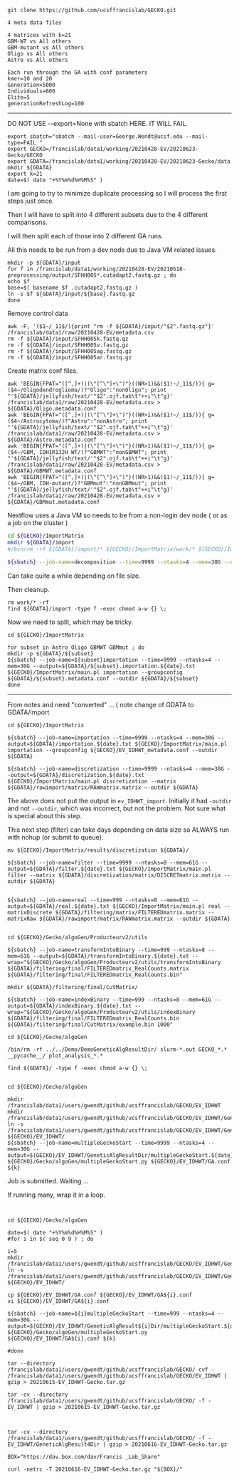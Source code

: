

```
git clone https://github.com/ucsffrancislab/GECKO.git

4 meta data files

4 matrices with k=21
GBM-WT vs All others
GBM-mutant vs All others
Oligo vs All others
Astro vs All others

Each run through the GA with conf parameters
kmer=10 and 20
Generation=5000
Individuals=600
Elite=5
generationRefreshLog=100
```

---

DO NOT USE --export=None with sbatch HERE. IT WILL FAIL.

```
export sbatch="sbatch --mail-user=George.Wendt@ucsf.edu --mail-type=FAIL "
export GECKO=/francislab/data1/working/20210428-EV/20210623-Gecko/GECKO
export GDATA=/francislab/data1/working/20210428-EV/20210623-Gecko/data
mkdir ${GDATA}
export k=21
date=$( date "+%Y%m%d%H%M%S" )
```

I am going to try to minimize duplicate processing so I will process the first steps just once.

Then I will have to split into 4 different subsets due to the 4 different comparisons.

I will then split each of those into 2 different GA runs.

All this needs to be run from a dev node due to Java VM related issues.



```
mkdir -p ${GDATA}/input
for f in /francislab/data1/working/20210428-EV/20210518-preprocessing/output/SFHH005*.cutadapt2.fastq.gz ; do
echo $f
base=$( basename $f .cutadapt2.fastq.gz )
ln -s $f ${GDATA}/input/${base}.fastq.gz
done
```

Remove control data

```
awk -F, '($1~/_11$/){print "rm -f ${GDATA}/input/"$2".fastq.gz"}' /francislab/data1/raw/20210428-EV/metadata.csv
rm -f ${GDATA}/input/SFHH005k.fastq.gz
rm -f ${GDATA}/input/SFHH005v.fastq.gz
rm -f ${GDATA}/input/SFHH005ag.fastq.gz
rm -f ${GDATA}/input/SFHH005ar.fastq.gz
```

Create matrix conf files.

```
awk 'BEGIN{FPAT="([^,]+)|(\"[^\"]+\")"}((NR>1)&&($1!~/_11$/)){ g=($4~/Oligodendroglioma/)?"Oligo":"nonOligo"; print "'${GDATA}/jellyfish/text/'"$2".ojf.tab\t"++i"\t"g}' /francislab/data1/raw/20210428-EV/metadata.csv > ${GDATA}/Oligo.metadata.conf
awk 'BEGIN{FPAT="([^,]+)|(\"[^\"]+\")"}((NR>1)&&($1!~/_11$/)){ g=($4~/Astrocytoma/)?"Astro":"nonAstro"; print "'${GDATA}/jellyfish/text/'"$2".ojf.tab\t"++i"\t"g}' /francislab/data1/raw/20210428-EV/metadata.csv > ${GDATA}/Astro.metadata.conf
awk 'BEGIN{FPAT="([^,]+)|(\"[^\"]+\")"}((NR>1)&&($1!~/_11$/)){ g=($4~/GBM, IDH1R132H WT/)?"GBMWT":"nonGBMWT"; print "'${GDATA}/jellyfish/text/'"$2".ojf.tab\t"++i"\t"g}' /francislab/data1/raw/20210428-EV/metadata.csv > ${GDATA}/GBMWT.metadata.conf
awk 'BEGIN{FPAT="([^,]+)|(\"[^\"]+\")"}((NR>1)&&($1!~/_11$/)){ g=($4~/GBM, IDH-mutant/)?"GBMmut":"nonGBMmut"; print "'${GDATA}/jellyfish/text/'"$2".ojf.tab\t"++i"\t"g}' /francislab/data1/raw/20210428-EV/metadata.csv > ${GDATA}/GBMmut.metadata.conf
```

Nextflow uses a Java VM so needs to be from a non-login dev node ( or as a job on the cluster )

```BASH
cd ${GECKO}/ImportMatrix
mkdir ${GDATA}/import
#/bin/rm -rf ${GDATA}/import/* ${GECKO}/ImportMatrix/work/* ${GECKO}/ImportMatrix/results/*

${sbatch} --job-name=decomposition --time=9999 --ntasks=4 --mem=30G --output=${GDATA}/decomposition.${date}.txt ${GECKO}/ImportMatrix/main.pl decomposition --singleEnd --outdir ${GDATA}/import --reads \'${GDATA}/input/\*.fastq.gz\' --kmersize ${k}
```




Can take quite a while depending on file size. 

Then cleanup.


















```
rm work/* -rf
find ${GDATA}/import -type f -exec chmod a-w {} \;
```




Now we need to split, which may be tricky.

```
cd ${GECKO}/ImportMatrix

for subset in Astro Oligo GBMWT GBMmut ; do
mkdir -p ${GDATA}/${subset}
${sbatch} --job-name=${subset}importation --time=9999 --ntasks=4 --mem=30G --output=${GDATA}/${subset}.importation.${date}.txt ${GECKO}/ImportMatrix/main.pl importation --groupconfig ${GDATA}/${subset}.metadata.conf --outdir ${GDATA}/${subset}
done
```













---


From notes and need "converted" ... ( note change of GDATA to GDATA/import



```
cd ${GECKO}/ImportMatrix

${sbatch} --job-name=importation --time=9999 --ntasks=4 --mem=30G --output=${GDATA}/importation.${date}.txt ${GECKO}/ImportMatrix/main.pl importation --groupconfig ${GECKO}/EV_IDHWT_metadata.conf --outdir ${GDATA}

${sbatch} --job-name=discretization --time=9999 --ntasks=4 --mem=30G --output=${GDATA}/discretization.${date}.txt ${GECKO}/ImportMatrix/main.pl discretization --matrix ${GDATA}/rawimport/matrix/RAWmatrix.matrix –-outdir ${GDATA}
```









The above does not put the output in `ev_IDHWT_import`.
Initially it had `-outdir` and not `--outdir`, which was incorrect, but not the problem.
Not sure what is special about this step.

This next step (filter) can take days depending on data size so ALWAYS run with nohup (or submit to queue).


```
mv ${GECKO}/ImportMatrix/results/discretization ${GDATA}/

${sbatch} --job-name=filter --time=9999 --ntasks=8 --mem=61G --output=${GDATA}/filter.${date}.txt ${GECKO}/ImportMatrix/main.pl filter --matrix ${GDATA}/discretization/matrix/DISCRETmatrix.matrix --outdir ${GDATA}


${sbatch} --job-name=real --time=999 --ntasks=8 --mem=61G --output=${GDATA}/real.${date}.txt ${GECKO}/ImportMatrix/main.pl real --matrixDiscrete ${GDATA}/filtering/matrix/FILTEREDmatrix.matrix --matrixRaw ${GDATA}/rawimport/matrix/RAWmatrix.matrix --outdir ${GDATA}


cd ${GECKO}/Gecko/algoGen/Producteurv2/utils

${sbatch} --job-name=transformIntoBinary --time=999 --ntasks=8 --mem=61G --output=${GDATA}/transformIntoBinary.${date}.txt --wrap="${GECKO}/Gecko/algoGen/Producteurv2/utils/transformIntoBinary ${GDATA}/filtering/final/FILTEREDmatrix_RealCounts.matrix ${GDATA}/filtering/final/FILTEREDmatrix_RealCounts.bin"

mkdir ${GDATA}/filtering/final/CutMatrix/

${sbatch} --job-name=indexBinary --time=999 --ntasks=8 --mem=61G --output=${GDATA}/indexBinary.${date}.txt --wrap="${GECKO}/Gecko/algoGen/Producteurv2/utils/indexBinary ${GDATA}/filtering/final/FILTEREDmatrix_RealCounts.bin ${GDATA}/filtering/final/CutMatrix/example.bin 1000"
```




```
cd ${GECKO}/Gecko/algoGen

/bin/rm -rf ../../Demo/DemoGeneticAlgResultDir/ slurm-*.out GECKO_*.* __pycache__/ plot_analysis_*.* 

find ${GDATA}/ -type f -exec chmod a-w {} \;


cd ${GECKO}/Gecko/algoGen

mkdir /francislab/data1/users/gwendt/github/ucsffrancislab/GECKO/EV_IDHWT
mkdir /francislab/data1/users/gwendt/github/ucsffrancislab/GECKO/EV_IDHWT/GeneticAlgResultDir
ln -s /francislab/data1/users/gwendt/github/ucsffrancislab/GECKO/EV_IDHWT/GeneticAlgResultDir ${GECKO}/EV_IDHWT/
${sbatch} --job-name=multipleGeckoStart --time=9999 --ntasks=4 --mem=30G --output=${GECKO}/EV_IDHWT/GeneticAlgResultDir/multipleGeckoStart.${date}.txt ${GECKO}/Gecko/algoGen/multipleGeckoStart.py ${GECKO}/EV_IDHWT/GA.conf ${k}

```

Job is submitted. Waiting ...




If running many, wrap it in a loop.

```


cd ${GECKO}/Gecko/algoGen

date=$( date "+%Y%m%d%H%M%S" )
#for i in $( seq 0 9 ) ; do

i=5
mkdir /francislab/data1/users/gwendt/github/ucsffrancislab/GECKO/EV_IDHWT/GeneticAlgResult${i}Dir
ln -s /francislab/data1/users/gwendt/github/ucsffrancislab/GECKO/EV_IDHWT/GeneticAlgResult${i}Dir ${GECKO}/EV_IDHWT/

cp ${GECKO}/EV_IDHWT/GA.conf ${GECKO}/EV_IDHWT/GA${i}.conf
vi ${GECKO}/EV_IDHWT/GA${i}.conf

${sbatch} --job-name=${i}multipleGeckoStart --time=999 --ntasks=4 --mem=30G --output=${GECKO}/EV_IDHWT/GeneticAlgResult${i}Dir/multipleGeckoStart.${date}.txt ${GECKO}/Gecko/algoGen/multipleGeckoStart.py ${GECKO}/EV_IDHWT/GA${i}.conf ${k}

#done

```



```
tar --directory /francislab/data1/users/gwendt/github/ucsffrancislab/GECKO/ cvf - /francislab/data1/users/gwendt/github/ucsffrancislab/GECKO/EV_IDHWT | gzip > 20210615-EV_IDHWT-Gecko.tar.gz

tar -cv --directory /francislab/data1/users/gwendt/github/ucsffrancislab/GECKO/ -f - EV_IDHWT | gzip > 20210615-EV_IDHWT-Gecko.tar.gz



tar -cv --directory /francislab/data1/users/gwendt/github/ucsffrancislab/GECKO/ -f - EV_IDHWT/GeneticAlgResult4Dir | gzip > 20210616-EV_IDHWT-Gecko.tar.gz

BOX="https://dav.box.com/dav/Francis _Lab_Share"

curl -netrc -T 20210616-EV_IDHWT-Gecko.tar.gz "${BOX}/"
```
